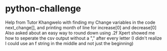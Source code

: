 # python-challenge
Help from Tutor Khangwelo with finding my Change variables in the code next_change[], and printing month of line for increase[0] and decrease[0]
    Also asked about an easy way to round down using .2f
Xpert showed me how to seperate the csv output without a "," after every letter
    (I didn't realize I could use an f string in the middle and not just the beginning)
